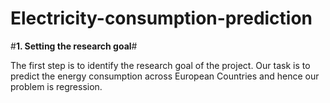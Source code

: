 # Electricity-consumption-prediction

#**1. Setting the research goal**#

The first step is to identify the research goal of the project. Our task is to predict the energy consumption across European Countries and hence our problem is regression. 
